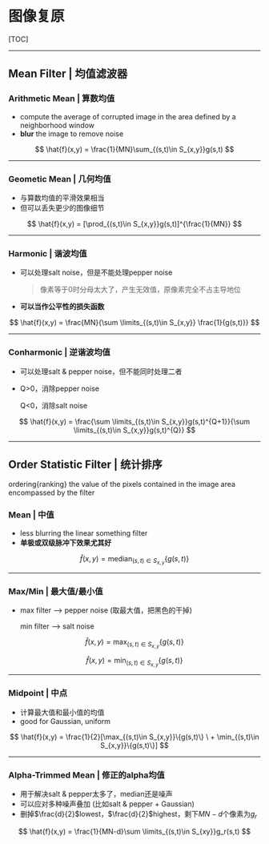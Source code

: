 # 图像复原

[TOC]

------

## Mean Filter | 均值滤波器

### Arithmetic Mean | 算数均值

- compute the average of corrupted image in the area defined by a neighborhood window
- **blur** the image to remove noise

$$
\hat{f}(x,y) = \frac{1}{MN}\sum_{(s,t)\in S_{x,y}}g(s,t)
$$

------

### Geometic Mean | 几何均值

- 与算数均值的平滑效果相当
- 但可以丢失更少的图像细节

$$
\hat{f}(x,y) = [\prod_{(s,t)\in S_{x,y}}g(s,t)]^{\frac{1}{MN}}
$$

------

### Harmonic | 谐波均值

- 可以处理salt noise，但是不能处理pepper noise

  > 像素等于0时分母太大了，产生无效值，原像素完全不占主导地位

- **可以当作公平性的损失函数**

$$
\hat{f}(x,y) = \frac{MN}{\sum \limits_{(s,t)\in S_{x,y}} \frac{1}{g(s,t)}}
$$

------

### Conharmonic | 逆谐波均值

- 可以处理salt & pepper noise，但不能同时处理二者

- Q>0，消除pepper noise

  Q<0，消除salt noise

$$
\hat{f}(x,y) = \frac{\sum \limits_{(s,t)\in S_{x,y}}g(s,t)^{Q+1}}{\sum \limits_{(s,t)\in S_{x,y}}g(s,t)^{Q}}
$$

------

## Order Statistic Filter | 统计排序

ordering{ranking} the value of the pixels contained in the image area encompassed by the filter

### Mean | 中值

- less blurring the linear something filter
- **单极或双级脉冲下效果尤其好**

$$
\hat{f}(x,y) = \mathop{median}_{(s,t)\in S_{x,y}}\{g(s,t)\}
$$

------

### Max/Min | 最大值/最小值

- max filter --> pepper noise (取最大值，把黑色的干掉)

  min filter --> salt noise

$$
\hat{f}(x,y) = \max_{(s,t)\in S_{x,y}}\{g(s,t)\}
$$

$$
\hat{f}(x,y) = \min_{(s,t)\in S_{x,y}}\{g(s,t)\}
$$

------

### Midpoint | 中点

- 计算最大值和最小值的均值
- good for Gaussian, uniform

$$
\hat{f}(x,y) = \frac{1}{2}[\max_{(s,t)\in S_{x,y}}\{g(s,t)\} \ + \min_{(s,t)\in S_{x,y}}\{g(s,t)\}]
$$

------

### Alpha-Trimmed Mean | 修正的alpha均值

- 用于解决salt & pepper太多了，median还是噪声
- 可以应对多种噪声叠加 (比如salt & pepper + Gaussian)
- 删掉$\frac{d}{2}$lowest，$\frac{d}{2}$highest，剩下$MN-d$个像素为$g_r$

$$
\hat{f}(x,y) = \frac{1}{MN-d}\sum \limits_{(s,t)\in S_{xy}}g_r(s,t)
$$

